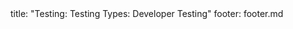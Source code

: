 <frontmatter>
title: "Testing: Testing Types: Developer Testing"
footer: footer.md
</frontmatter>

<include src="navbar.md" boilerplate />

<include src="container-inPage-asFlat.md" boilerplate />